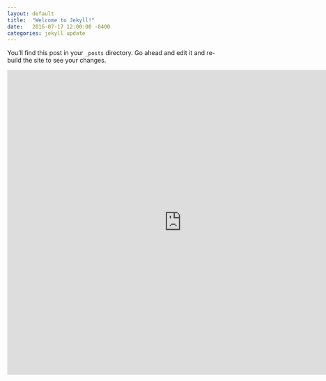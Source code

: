 ```yaml
---
layout: default
title:  "Welcome to Jekyll!"
date:   2016-07-17 12:00:00 -0400
categories: jekyll update
---
```

You’ll find this post in your `_posts` directory. Go ahead and edit it and re-build the site to see your changes.

<iframe src="https://zenitmapas.github.io/maps/Ciclovias.html" style="border: none; width: 800px; height: 700px"></iframe>




